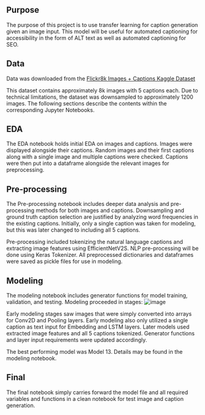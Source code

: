 ## Purpose
The purpose of this project is to use transfer learning for caption generation given an image input. This model will be useful for automated captioning for accessibility in the form of ALT text as well as automated captioning for SEO.

## Data
Data was downloaded from the [Flickr8k Images + Captions Kaggle Dataset](https://www.kaggle.com/datasets/aladdinpersson/flickr8kimagescaptions)

This dataset contains approximately 8k images with 5 captions each. Due to technical limitations, the dataset was downsampled to approximately 1200 images. The following sections describe the contents within the corresponding Jupyter Notebooks.

## EDA
The EDA notebook holds initial EDA on images and captions. Images were displayed alongside their captions. Random images and their first captions along with a single image and multiple captions were checked. Captions were then put into a dataframe alongside the relevant images for preprocessing.

## Pre-processing
The Pre-processing notebook includes deeper data analysis and pre-processing methods for both images and captions. Downsampling and ground truth caption selection are justified by analyzing word frequencies in the existing captions. Initially, only a single caption was taken for modeling, but this was later changed to including all 5 captions.

Pre-processing included tokenizing the natural language captions and extracting image features using EfficientNetV2S. NLP pre-processing will be done using Keras Tokenizer. All preprocessed dictionaries and dataframes were saved as pickle files for use in modeling.

## Modeling
The modeling notebook includes generator functions for model training, validation, and testing. Modeling proceeded in stages:
![image](https://github.com/ananyachattoraj/capstone/assets/15469141/a6dfb0f1-599f-49f2-a671-23da587d83bc)

Early modeling stages saw images that were simply converted into arrays for Conv2D and Pooling layers. Early modeling also only utilized a single caption as text input for Embedding and LSTM layers. Later models used extracted image features and all 5 captions tokenized. Generator functions and layer input requirements were updated accordingly.

The best performing model was Model 13. Details may be found in the modeling notebook.

## Final
The final notebook simply carries forward the model file and all required variables and functions in a clean notebook for test image and caption generation.

